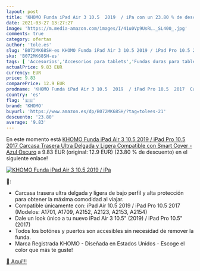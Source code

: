 ```yaml
---
layout: post
title: 'KHOMO Funda iPad Air 3 10.5  2019  / iPa con un 23.80 % de descuento'
date: 2021-03-27 13:27:27
image: 'https://m.media-amazon.com/images/I/41u0Vp9UsRL._SL400_.jpg'
comments: true
category: ofertas
author: 'tole.es'
slug: 'B072MK68SH-es KHOMO Funda iPad Air 3 10.5 2019 / iPad Pro 10.5 2017...'
sku: 'B072MK68SH-es'
tags: [ 'Accesorios','Accesorios para tablets','Fundas duras para tablets','Fundas para tablets','Informática','ipad','khomo', ]
actualPrice: 9.83 EUR
currency: EUR
price: 9.83
comparePrice: 12.9 EUR
prodname: 'KHOMO Funda iPad Air 3 10.5  2019  / iPad Pro 10.5  2017  Carcasa Trasera Ultra Delgada y Ligera Compatible con Smart Cover - Azul Oscuro'
country: 'es'
flag: '🇪🇸'
brand: 'KHOMO'
buyurl: 'https://www.amazon.es/dp/B072MK68SH/?tag=tolees-21'
descuento: '23.80'
average: '9.83'
---
```


En este momento está [KHOMO Funda iPad Air 3 10.5  2019  / iPad Pro 10.5  2017  Carcasa Trasera Ultra Delgada y Ligera Compatible con Smart Cover - Azul Oscuro](https://www.amazon.es/dp/B072MK68SH/?tag=tolees-21) a 9.83 EUR (original: 12.9 EUR) (23.80 %  de descuento) en el siguiente enlace!

[![KHOMO Funda iPad Air 3 10.5  2019  / iPa](https://m.media-amazon.com/images/I/41u0Vp9UsRL._SL400_.jpg)](https://www.amazon.es/dp/B072MK68SH/?tag=tolees-21)

🔎:

- Carcasa trasera ultra delgada y ligera de bajo perfil y alta protección para obtener la máxima comodidad al viajar.
- Compatible únicamente con: iPad Air 10.5 2019 / iPad Pro 10.5 2017 (Modelos: A1701, A1709, A2152, A2123, A2153, A2154)
- Dale un look único a tu nuevo iPad Air 3 10.5" (2019) / iPad Pro 10.5" (2017)
- Todos los botónes y puertos son accesibles sin necesidad de remover la funda.
- Marca Registrada KHOMO - Diseñada en Estados Unidos - Escoge el color que más te guste!

[🛒 Aquí!!!](https://www.amazon.es/dp/B072MK68SH/?tag=tolees-21)
